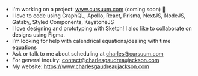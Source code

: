 - I'm working on a project: www.cursuum.com (coming soon) 📅
- I love to code using GraphQL, Apollo, React, Prisma, NextJS, NodeJS, Gatsby, Styled Components, KeystoneJS
- I love designing and prototyping with Sketch! I also like to collaborate on designs using Figma.
- I’m looking for help with calendrical equations/dealing with time equations
- Ask or talk to me about scheduling at charles@cursuum.com 
- For general inquiry: contact@charlesgaudreaujackson.com
- My website: https://www.charlesgaudreaujackson.com

